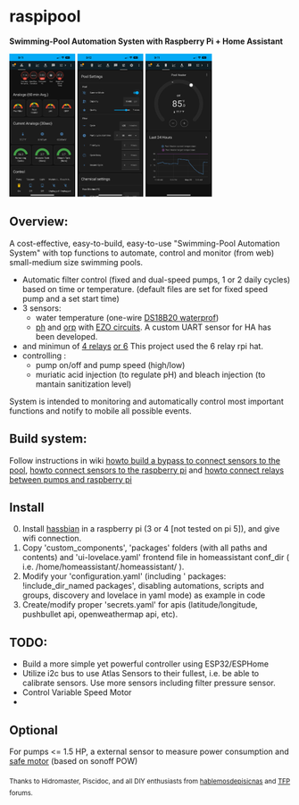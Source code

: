 # raspipool
**Swimming-Pool Automation Systen with Raspberry Pi + Home Assistant**

<img src="help/media/Overview_Main.png" height="256">
<img src="help/media/Settings.png" height="256">
<img src="help/media/Heater.png" height="256">

## Overview:

 A cost-effective, easy-to-build, easy-to-use "Swimming-Pool Automation System" with top functions to automate, control and monitor (from web) small-medium size swimming pools.

- Automatic filter control (fixed and dual-speed pumps, 1 or 2 daily cycles) based on time or temperature. (default files are set for fixed speed pump and a set start time)
- 3 sensors:
  - water temperature (one-wire [DS18B20 waterprof](https://aliexpress.com/item/32968031204.html))
  - [ph](https://www.atlas-scientific.com/product_pages/circuits/ezo_ph.html) and [orp](https://www.atlas-scientific.com/product_pages/circuits/ezo_orp.html) with [EZO circuits](https://www.atlas-scientific.com/product_pages/components/ezo-carrier-board.html). A custom UART sensor for HA has been developed.
- and minimun of [4 relays](https://aliexpress.com/item/32961638909.html) [or 6](https://aliexpress.com/item/32997012084.html) This project used the 6 relay rpi hat.
- controlling :
  - pump on/off and pump speed (high/low)
  - muriatic acid injection (to regulate pH) and bleach injection (to mantain sanitization level)
 
 System is intended to monitoring and automatically control most important functions and notify to mobile all possible events.
 
 ## Build system:
 
 Follow instructions in wiki [howto build a bypass to connect sensors to the pool](https://github.com/segalion/raspipool/wiki/Bypass-for-sensors), [howto connect sensors to the raspberry pi](https://github.com/segalion/raspipool/wiki/Sensors-connection-(DS18B20,-and-EZO-pH-and-ORP)) and [howto connect relays between pumps and raspberry pi](https://github.com/segalion/raspipool/wiki/Connection-of-relays-for-pump-control)
 
 ## Install
 0. Install [hassbian](https://www.home-assistant.io/docs/installation/hassbian/installation/) in a raspberry pi (3 or 4 [not tested on pi 5]), and give wifi connection.
 1. Copy 'custom_components', 'packages' folders (with all paths and contents) and 'ui-lovelace.yaml' frontend file in homeassistant conf_dir ( i.e. /home/homeassistant/.homeassistant/ ).
 2. Modify your 'configuration.yaml' (including '  packages: !include_dir_named packages', disabling automations, scripts and groups, discovery and lovelace in yaml mode) as example in code
 3. Create/modify proper 'secrets.yaml' for apis (latitude/longitude, pushbullet api, openweathermap api, etc).
 
 
 ## TODO:
 - Build a more simple yet powerful controller using ESP32/ESPHome
 - Utilize i2c bus to use Atlas Sensors to their fullest, i.e. be able to calibrate sensors. Use more sensors including filter pressure sensor.
 - Control Variable Speed Motor
 - 
 
 ## Optional
 For pumps <= 1.5 HP, a external sensor to measure power consumption and [safe motor](https://en.wikipedia.org/wiki/Magnetic_starter) (based on sonoff POW)
 
 <sub>Thanks to Hidromaster, Piscidoc, and all DIY enthusiasts from [hablemosdepisicnas](http://www.hablemosdepiscinas.com/foro/viewtopic.php?f=11&t=3906) and [TFP](https://www.troublefreepool.com/threads/raspipool-pool-automation-system-with-raspberry-pi-home-assistant.188410/) forums.</sub>
